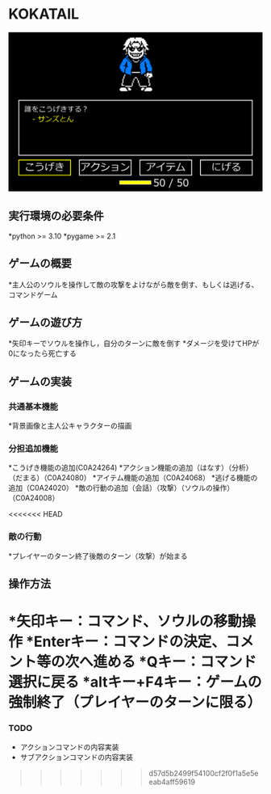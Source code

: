 # KOKATAIL
![title](photo/screen_shot.png)
## 実行環境の必要条件
*python >= 3.10
*pygame >= 2.1

## ゲームの概要
*主人公のソウルを操作して敵の攻撃をよけながら敵を倒す、もしくは逃げる、コマンドゲーム

## ゲームの遊び方
*矢印キーでソウルを操作し，自分のターンに敵を倒す
*ダメージを受けてHPが0になったら死亡する

## ゲームの実装
### 共通基本機能
*背景画像と主人公キャラクターの描画

### 分担追加機能
*こうげき機能の追加(C0A24264)
*アクション機能の追加（はなす）（分析）（だまる）（C0A24080）
*アイテム機能の追加（C0A24068）
*逃げる機能の追加（C0A24020）
*敵の行動の追加（会話）（攻撃）（ソウルの操作）（C0A24008）

<<<<<<< HEAD
### 敵の行動
*プレイヤーのターン終了後敵のターン（攻撃）が始まる

## 操作方法
*矢印キー：コマンド、ソウルの移動操作
*Enterキー：コマンドの決定、コメント等の次へ進める
*Qキー：コマンド選択に戻る
*altキー+F4キー：ゲームの強制終了（プレイヤーのターンに限る）
=======
### TODO
- アクションコマンドの内容実装
- サブアクションコマンドの内容実装
>>>>>>> d57d5b2499f54100cf2f0f1a5e5eeab4aff59619
